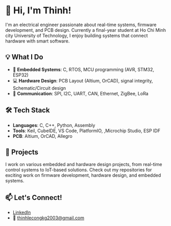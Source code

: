 # 👋 Hi, I'm Thinh!

I'm an electrical engineer passionate about real-time systems, firmware development, and PCB design. Currently a final-year student at Ho Chi Minh city University of Technology, I enjoy building systems that connect hardware with smart software.

## 💡 What I Do
- 🔧 **Embedded Systems**: C, RTOS, MCU programming (AVR, STM32, ESP32)
- 💻 **Hardware Design**: PCB Layout (Altium, OrCAD), signal integrity, Schematic/Circuit design
- 📡 **Communication**: SPI, I2C, UART, CAN, Ethernet, ZigBee, LoRa

## 🛠 Tech Stack
- **Languages**: C, C++, Python, Assembly
- **Tools**: Keil, CubeIDE, VS Code, PlatformIO, ,Microchip Studio, ESP IDF
- **PCB**: Altium, OrCAD, Allegro

## 🚀 Projects
I work on various embedded and hardware design projects, from real-time control systems to IoT-based solutions. Check out my repositories for exciting work on firmware development, hardware design, and embedded systems.

## 📫 Let's Connect!
- [LinkedIn](https://www.linkedin.com/in/le-cong-thinh-4b45a3244/)
- 📧 thinhlecongkg2003@gmail.com
